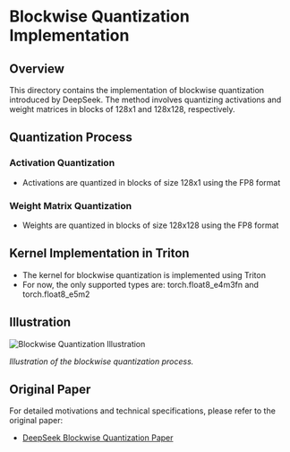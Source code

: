 # Blockwise Quantization Implementation

## Overview

This directory contains the implementation of blockwise quantization introduced by DeepSeek. The method involves quantizing activations and weight matrices in blocks of 128x1 and 128x128, respectively.

## Quantization Process

### Activation Quantization
- Activations are quantized in blocks of size 128x1 using the FP8 format

### Weight Matrix Quantization
- Weights are quantized in blocks of size 128x128 using the FP8 format

## Kernel Implementation in Triton

- The kernel for blockwise quantization is implemented using Triton
- For now, the only supported types are: torch.float8_e4m3fn and torch.float8_e5m2

## Illustration

![Blockwise Quantization Illustration](https://arxiv.org/html/2412.19437v1/x7.png)

*Illustration of the blockwise quantization process.*

## Original Paper

For detailed motivations and technical specifications, please refer to the original paper:
- [DeepSeek Blockwise Quantization Paper](https://arxiv.org/html/2412.19437v1)
